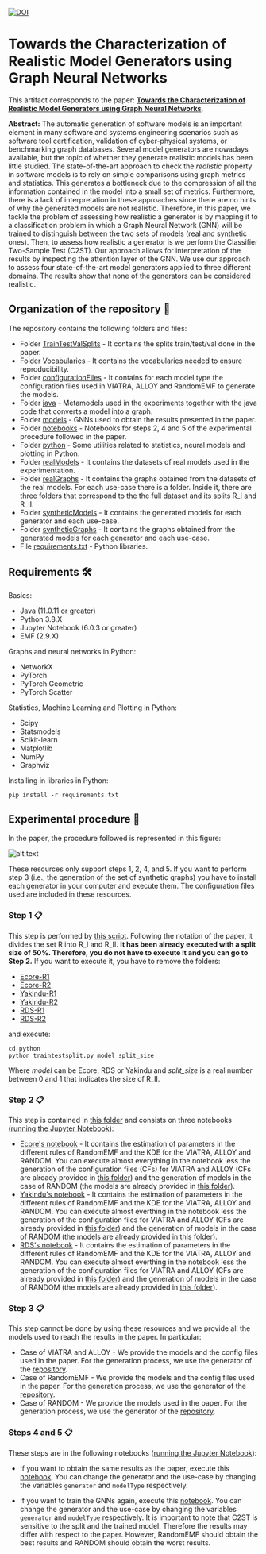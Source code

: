 
[![DOI](https://zenodo.org/badge/385620681.svg)](https://zenodo.org/badge/latestdoi/385620681)


# Towards the Characterization of Realistic Model Generators using Graph Neural Networks

This artifact corresponds to the paper: [**Towards the Characterization of Realistic Model Generators using Graph Neural Networks**](https://github.com/Antolin1/TCRMG-GNN/blob/main/paperArtifactVersion.pdf).

**Abstract:** The automatic generation of software models is an important element in many software and systems engineering scenarios such as software tool certification, validation of cyber-physical systems, or benchmarking graph databases. Several model generators are nowadays available, but the topic of whether they generate realistic models has been little studied. The state-of-the-art approach to check the *realistic* property in software models is to rely on simple comparisons using graph metrics and statistics. This generates a bottleneck due to the compression of all the information contained in the model into a small set of metrics. Furthermore, there is a lack of interpretation in these approaches since there are no hints of why the generated models are not realistic. Therefore, in this paper, we tackle the problem of assessing how realistic a generator is by mapping it to a classification problem in which a Graph Neural Network (GNN) will be trained to distinguish between the two sets of models (real and synthetic ones). Then, to assess how realistic a generator is we perform the Classifier Two-Sample Test (C2ST). Our approach allows for interpretation of the results by inspecting the attention layer of the GNN. We use our approach to assess four state-of-the-art model generators applied to three different domains. The results show that none of the generators can be considered realistic.

## Organization of the repository 📌

The repository contains the following folders and files:

* Folder [TrainTestValSplits](https://github.com/Antolin1/TCRMG-GNN/tree/main/TrainTestValSplits) - It contains the splits train/test/val done in the paper.
* Folder [Vocabularies](https://github.com/Antolin1/TCRMG-GNN/tree/main/Vocabularies) - It contains the vocabularies needed to ensure reproducibility.
* Folder [configurationFiles](https://github.com/Antolin1/TCRMG-GNN/tree/main/configurationFiles) - It contains for each model type the configuration files used in VIATRA, ALLOY and RandomEMF to generate the models.
* Folder [java](https://github.com/Antolin1/TCRMG-GNN/tree/main/java) - Metamodels used in the experiments together with the java code that converts a model into a graph.
* Folder [models](https://github.com/Antolin1/TCRMG-GNN/tree/main/models) - GNNs used to obtain the results presented in the paper.
* Folder [notebooks](https://github.com/Antolin1/TCRMG-GNN/tree/main/notebooks) - Notebooks for steps 2, 4 and 5 of the experimental procedure followed in the paper.
* Folder [python](https://github.com/Antolin1/TCRMG-GNN/tree/main/python) - Some utilities related to statistics, neural models and plotting in Python.
* Folder [realModels](https://github.com/Antolin1/TCRMG-GNN/tree/main/realModels) - It contains the datasets of real models used in the experimentation.
* Folder [realGraphs](https://github.com/Antolin1/TCRMG-GNN/tree/main/realGraphs) - It contains the graphs obtained from the datasets of the real models. For each use-case there is a folder. Inside it, there are three folders that correspond to the the full dataset and its splits R_I and R_II.
* Folder [syntheticModels](https://github.com/Antolin1/TCRMG-GNN/tree/main/syntheticModels) - It contains the generated models for each generator and each use-case.
* Folder [syntheticGraphs](https://github.com/Antolin1/TCRMG-GNN/tree/main/syntheticGraphs) - It contains the graphs obtained from the generated models for each generator and each use-case.
* File [requirements.txt](https://github.com/Antolin1/TCRMG-GNN/blob/main/requirements.txt) - Python libraries.

## Requirements 🛠️

Basics:

* Java (11.0.11 or greater)
* Python 3.8.X
* Jupyter Notebook (6.0.3 or greater)
* EMF (2.9.X)

Graphs and neural networks in Python:

* NetworkX
* PyTorch
* PyTorch Geometric
* PyTorch Scatter

Statistics, Machine Learning and Plotting in Python:

* Scipy
* Statsmodels
* Scikit-learn
* Matplotlib
* NumPy
* Graphviz

Installing in libraries in Python:
```
pip install -r requirements.txt
```

## Experimental procedure 🚀

In the paper, the procedure followed is represented in this figure:

![alt text](https://i.ibb.co/ysDbyy9/experiment.jpg "Title")

These resources only support steps 1, 2, 4, and 5. If you want to perform step 3 (i.e., the generation of the set of synthetic graphs) you have to install each generator in your computer and execute them. The configuration files used are included in these resources.


### Step 1 📋

This step is performed by [this script](https://github.com/Antolin1/TCRMG-GNN/blob/main/python/traintestsplit.py). Following the notation of the paper, it divides the set R into R_I and R_II. **It has been already executed with a split size of 50%. Therefore, you do not have to execute it and you can go to Step 2.** If you want to execute it, you have to remove the folders:

* [Ecore-R1](https://github.com/Antolin1/TCRMG-GNN/tree/main/realGraphs/Ecore/R1)
* [Ecore-R2](https://github.com/Antolin1/TCRMG-GNN/tree/main/realGraphs/Ecore/R2)
* [Yakindu-R1](https://github.com/Antolin1/TCRMG-GNN/tree/main/realGraphs/Yakindu/R1)
* [Yakindu-R2](https://github.com/Antolin1/TCRMG-GNN/tree/main/realGraphs/Yakindu/R2)
* [RDS-R1](https://github.com/Antolin1/TCRMG-GNN/tree/main/realGraphs/RDS/R1)
* [RDS-R2](https://github.com/Antolin1/TCRMG-GNN/tree/main/realGraphs/RDS/R2)

and execute:
```
cd python
python traintestsplit.py model split_size
```

Where *model* can be Ecore, RDS or Yakindu and *split\_size* is a real number between 0 and 1 that indicates the size of R_II.

### Step 2 📋

This step is contained in [this folder](https://github.com/Antolin1/TCRMG-GNN/tree/main/notebooks) and consists on three notebooks ([running the Jupyter Notebook](https://jupyter-notebook-beginner-guide.readthedocs.io/en/latest/execute.html)):

* [Ecore's notebook](https://github.com/Antolin1/TCRMG-GNN/blob/main/notebooks/EstimatingParametersEcore.ipynb) - It contains the estimation of parameters in the different rules of RandomEMF and the KDE for the VIATRA, ALLOY and RANDOM. You can execute almost everything in the notebook less the generation of the configuration files (CFs) for VIATRA and ALLOY (CFs are already provided in [this folder](https://github.com/Antolin1/TCRMG-GNN/tree/main/configurationFiles/Ecore)) and the generation of models in the case of RANDOM (the models are already provided in [this folder](https://github.com/Antolin1/TCRMG-GNN/tree/main/syntheticModels/RAND)).
* [Yakindu's notebook](https://github.com/Antolin1/TCRMG-GNN/blob/main/notebooks/EstimatingParametersYakindu.ipynb) - It contains the estimation of parameters in the different rules of RandomEMF and the KDE for the VIATRA, ALLOY and RANDOM. You can execute almost everthing in the notebook less the generation of the configuration files for VIATRA and ALLOY (CFs are already provided in [this folder](https://github.com/Antolin1/TCRMG-GNN/tree/main/configurationFiles/Yakindu)) and the generation of models in the case of RANDOM (the models are already provided in [this folder](https://github.com/Antolin1/TCRMG-GNN/tree/main/syntheticModels/RAND)).
* [RDS's notebook](https://github.com/Antolin1/TCRMG-GNN/blob/main/notebooks/EstimatingParametersRDS.ipynb) - It contains the estimation of parameters in the different rules of RandomEMF and the KDE for the VIATRA, ALLOY and RANDOM. You can execute almost everthing in the notebook less the generation of the configuration files for VIATRA and ALLOY (CFs are already provided in [this folder](https://github.com/Antolin1/TCRMG-GNN/tree/main/configurationFiles/RDS)) and the generation of models in the case of RANDOM (the models are already provided in [this folder](https://github.com/Antolin1/TCRMG-GNN/tree/main/syntheticModels/RAND)).

### Step 3 📋

This step cannot be done by using these resources and we provide all the models used to reach the results in the paper. In particular:
* Case of VIATRA and ALLOY - We provide the models and the config files used in the paper. For the generation process, we use the generator of the [repository](https://github.com/viatra/VIATRA-Generator).
* Case of RandomEMF - We provide the models and the config files used in the paper. For the generation process, we use the generator of the [repository](https://github.com/markus1978/RandomEMF).
* Case of RANDOM - We provide the models used in the paper. For the generation process, we use the generator of the [repository](https://github.com/atlanmod/mondo-atlzoo-benchmark/tree/master/fr.inria.atlanmod.instantiator).

### Steps 4 and 5 📋

These steps are in the following notebooks ([running the Jupyter Notebook](https://jupyter-notebook-beginner-guide.readthedocs.io/en/latest/execute.html)):

* If you want to obtain the same results as the paper, execute this [notebook](https://github.com/Antolin1/TCRMG-GNN/blob/main/notebooks/Paper-GNN.ipynb). You can change the generator and the use-case by changing the variables `generator` and `modelType` respectively.

* If you want to train the GNNs again, execute this [notebook](https://github.com/Antolin1/TCRMG-GNN/blob/main/notebooks/NewTraining-GNN.ipynb). You can change the generator and the use-case by changing the variables `generator` and `modelType` respectively. It is important to note that C2ST is sensitive to the split and the trained model. Therefore the results may differ with respect to the paper. However, RandomEMF should obtain the best results and RANDOM should obtain the worst results.


